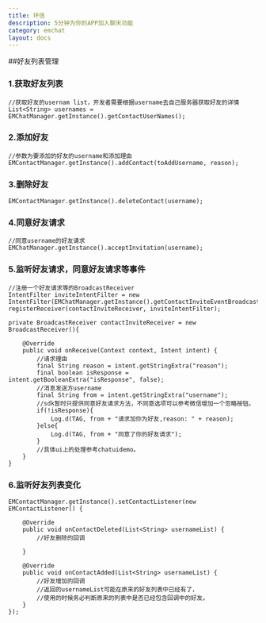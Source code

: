```yaml
---
title: 环信
description: 5分钟为你的APP加入聊天功能
category: emchat
layout: docs
---
```


##好友列表管理

### 1.获取好友列表
	//获取好友的usernam list，开发者需要根据username去自己服务器获取好友的详情
	List<String> usernames = EMChatManager.getInstance().getContactUserNames();

### 2.添加好友
	//参数为要添加的好友的username和添加理由
	EMContactManager.getInstance().addContact(toAddUsername, reason);
	
### 3.删除好友
	EMContactManager.getInstance().deleteContact(username);

### 4.同意好友请求
	//同意username的好友请求
	EMChatManager.getInstance().acceptInvitation(username);

### 5.监听好友请求，同意好友请求等事件
	//注册一个好友请求等的BroadcastReceiver
	IntentFilter inviteIntentFilter = new IntentFilter(EMChatManager.getInstance().getContactInviteEventBroadcastAction());
	registerReceiver(contactInviteReceiver, inviteIntentFilter);
	
	private BroadcastReceiver contactInviteReceiver = new BroadcastReceiver(){

		@Override
		public void onReceive(Context context, Intent intent) {
			//请求理由
			final String reason = intent.getStringExtra("reason");
			final boolean isResponse = intent.getBooleanExtra("isResponse", false);
			//消息发送方username
			final String from = intent.getStringExtra("username");
			//sdk暂时只提供同意好友请求方法，不同意选项可以参考微信增加一个忽略按钮。
			if(!isResponse){
				Log.d(TAG, from + "请求加你为好友,reason: " + reason);
			}else{
				Log.d(TAG, from + "同意了你的好友请求");
			}
			//具体ui上的处理参考chatuidemo。
		}
	}

### 6.监听好友列表变化
	EMContactManager.getInstance().setContactListener(new EMContactListener() {
			
		@Override
		public void onContactDeleted(List<String> usernameList) {
			//好友删除的回调
			
		}
		
		@Override
		public void onContactAdded(List<String> usernameList) {
			//好友增加的回调
			//返回的usernameList可能在原来的好友列表中已经有了，
			//使用的时候务必判断原来的列表中是否已经包含回调中的好友。
		}
	});